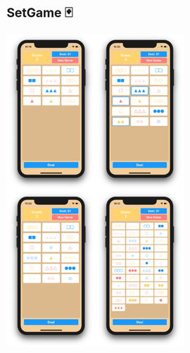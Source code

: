 # SetGame 🃏
<img src="https://raw.githubusercontent.com/chrisaguilera/SetGame/master/SetGame/Supporting%20Files/Screenshots/NewGame.png" align="middle" height="40%" width="40%" ><img src="https://raw.githubusercontent.com/chrisaguilera/SetGame/master/SetGame/Supporting%20Files/Screenshots/SelectedSet.png" align="middle" height="40%" width="40%" >
<img src="https://raw.githubusercontent.com/chrisaguilera/SetGame/master/SetGame/Supporting%20Files/Screenshots/ScoreUpdate.png" align="middle" height="40%" width="40%" ><img src="https://raw.githubusercontent.com/chrisaguilera/SetGame/master/SetGame/Supporting%20Files/Screenshots/ManyCards.png" align="middle" height="40%" width="40%" >
